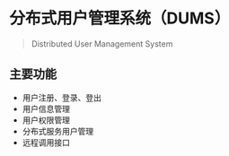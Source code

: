 # 分布式用户管理系统（DUMS）
> Distributed User Management System


## 主要功能

- 用户注册、登录、登出
- 用户信息管理
- 用户权限管理
- 分布式服务用户管理
- 远程调用接口